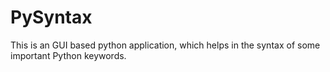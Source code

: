 # PySyntax
This is an GUI based python application, which helps in the syntax of some important Python keywords.

